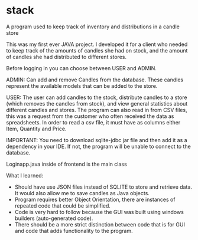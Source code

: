 # stack
A program used to keep track of inventory and distributions in a candle store

This was my first ever JAVA project. I developed it for a client who needed to keep track of the amounts of candles she had on stock, and the amount of candles she had distributed to different stores. 

Before logging in you can choose between USER and ADMIN.

ADMIN:
Can add and remove Candles from the database. These candles represent the available models that can be added to the store.

USER:
The user can add candles to the stock, distribute candles to a store (which removes the candles from stock), and view general statistics about different candles and stores. The program can also read in from CSV files, this was a request from the customer who often received the data as spreadsheets. In order to read a csv file, it must have as columns either Item, Quantity and Price.

IMPORTANT:
You need to download sqlite-jdbc jar file and then add it as a dependency in your IDE. If not, the program will be unable to connect to the database.

Loginapp.java inside of frontend is the main class

What I learned:
- Should have use JSON files instead of SQLITE to store and retrieve data. It would also allow me to save candles as Java objects.
- Program requires better Object Orientation, there are instances of repeated code that could be simplified.
- Code is very hard to follow because the GUI was built using windows builders (auto-generated code). 
- There should be a more strict distinction between code that is for GUI and code that adds functionality to the program.



